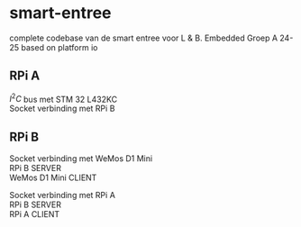 # smart-entree
complete codebase van de smart entree voor L &amp; B. Embedded Groep A 24-25
based on platform io

## RPi A
$I^2C$ bus met STM 32 L432KC   
Socket verbinding met RPi B  

## RPi B
Socket verbinding met WeMos D1 Mini  
RPi B SERVER  
WeMos D1 Mini CLIENT  

Socket verbinding met RPi A  
RPi B SERVER  
RPi A CLIENT

